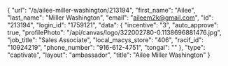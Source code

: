 {
    "url": "\/a\/ailee-miller-washington\/213194",
    "first_name": "Ailee",
    "last_name": "Miller Washington",
    "email": "aileem2k@gmail.com",
    "id": "213194",
    "login_id": "1759121",
    "data": {
        "incentive": "3",
        "auto_approve": true,
        "profilePhoto": "\/api\/canvas\/logo\/322002780-0.1138696881476.jpg",
        "job_title": "Sales Associate",
        "local_macys_store": "406",
        "racif_id": "10924219",
        "phone_number": "916-612-4751",
        "tongal": ""
    },
    "type": "captivate",
    "layout": "ambassador",
    "title": "Ailee Miller Washington"
}
